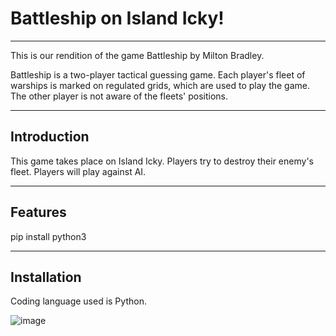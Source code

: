 # **Battleship on Island Icky!**
------------
This is our rendition of the game Battleship by Milton Bradley.

Battleship is a two-player tactical guessing game. Each player's fleet of warships is marked on regulated grids, which are used to play the game. The other player is not aware of the fleets' positions. 

-------------
## Introduction

This game takes place on Island Icky. Players try to destroy their enemy's fleet. Players will play against AI.

------------
## Features

pip install python3

--------------

## Installation

Coding language used is Python.

![image](https://github.com/sidneyj475/Battleship/assets/138689679/d3d9b13a-5a37-4e73-9692-fb26153d5b51)

